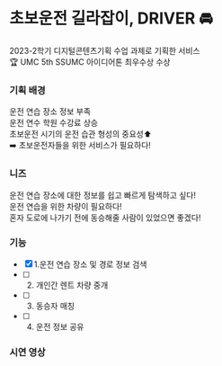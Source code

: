 # 초보운전 길라잡이, DRIVER 🚘
2023-2학기 디지털콘텐츠기획 수업 과제로 기획한 서비스 <br>
🏆 UMC 5th SSUMC 아이디어톤 최우수상 수상

### 기획 배경
운전 연습 장소 정보 부족<br>
운전 연수 학원 수강료 상승<br>
초보운전 시기의 운전 습관 형성의 중요성⬆️<br>
➡️ 초보운전자들을 위한 서비스가 필요하다!

### 니즈
운전 연습 장소에 대한 정보를 쉽고 빠르게 탐색하고 싶다! <br>
운전 연습을 위한 차량이 필요하다! <br>
혼자 도로에 나가기 전에 동승해줄 사람이 있었으면 좋겠다!<br>

### 기능
- [x] 1.운전 연습 장소 및 경로 정보 검색 <br>
- [ ] 2. 개인간 렌트 차량 중개<br>
- [ ] 3. 동승자 매칭<br>
- [ ] 4. 운전 정보 공유

### 시연 영상

